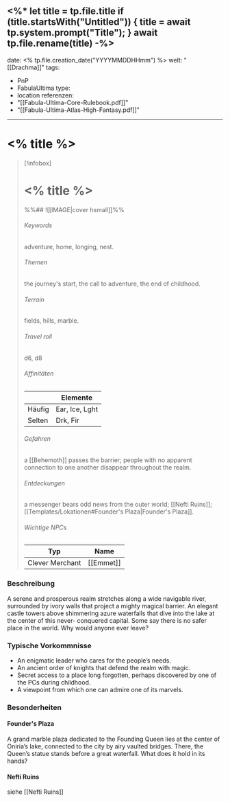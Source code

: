 <%*
let title = tp.file.title
if (title.startsWith("Untitled")) {
title = await tp.system.prompt("Title");
}
await tp.file.rename(title)
-%>
---
date: <% tp.file.creation_date("YYYYMMDDHHmm") %>
welt: "[[Drachma]]"
tags:
  - PnP
  - FabulaUltima
type:
  - location
referenzen:
  - "[[Fabula-Ultima-Core-Rulebook.pdf]]"
  - "[[Fabula-Ultima-Atlas-High-Fantasy.pdf]]"
---
# <% title %>

> [!infobox]
> # <% title %>
> %%## ![[IMAGE|cover hsmall]]%%
> ###### Keywords
> adventure, home, longing, nest.
> ###### Themen
> the journey's start, the call to adventure, the end of childhood.
> ###### Terrain
> fields, hills, marble.
> ###### Travel roll
> d6, d8
> ######  Affinitäten
> ||Elemente|
> |---|---|
> |Häufig|Ear, Ice, Lght|
> |Selten| Drk, Fir|
> ###### Gefahren
> a [[Behemoth]] passes the barrier; people with no apparent
connection to one another disappear throughout the realm.
> ###### Entdeckungen
> a messenger bears odd news from the outer world; [[Nefti Ruins]]; [[Templates/Lokationen#Founder's Plaza|Founder's Plaza]].
> ###### Wichtige NPCs
> | Typ |  Name |
> |---|---|
> |Clever Merchant|[[Emmet]]|

### Beschreibung

A serene and prosperous realm stretches along a wide navigable river, surrounded
by ivory walls that project a mighty magical barrier. An elegant castle towers above
shimmering azure waterfalls that dive into the lake at the center of this never-
conquered capital. Some say there is no safer place in the world. Why would anyone
ever leave?

### Typische Vorkommnisse

- An enigmatic leader who cares for the people’s needs.
- An ancient order of knights that defend the realm with magic.
- Secret access to a place long forgotten, perhaps discovered by one of the PCs
during childhood.
- A viewpoint from which one can admire one of its marvels.

### Besonderheiten

#### Founder's Plaza

A grand marble plaza dedicated to the Founding Queen lies at the center of Oniria’s
lake, connected to the city by airy vaulted bridges. There, the Queen’s statue stands
before a great waterfall. What does it hold in its hands?

#### Nefti Ruins
siehe [[Nefti Ruins]]


